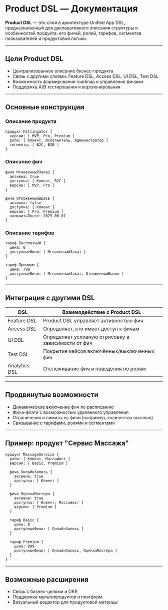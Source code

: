 # Product DSL — Документация

**Product DSL** — это слой в архитектуре Unified App DSL, предназначенный для декларативного описания структуры и особенностей продукта: его фичей, ролей, тарифов, сегментов пользователей и продуктовой логики.

---

## Цели Product DSL

* Централизованное описание бизнес-продукта
* Связь с другими слоями: Feature DSL, Access DSL, UI DSL, Test DSL
* Возможность формирования roadmap и управления фичами
* Поддержка A/B тестирования и версионирования

---

## Основные конструкции

### Описание продукта

```dsl
продукт Pillingator {
  версии: [ MVP, Pro, Premium ]
  роли: [ Клиент, Исполнитель, Администратор ]
  сегменты: [ B2C, B2B ]
}
```

### Описание фич

```dsl
фича МгновенныйЗаказ {
  активна: true
  доступна: [ Клиент, B2C ]
  версии: [ MVP, Pro ]
}

фича ОтложенныйВызов {
  активна: false
  доступна: [ Клиент ]
  версии: [ Pro, Premium ]
  включитьПосле: 2025-06-01
}
```

### Описание тарифов

```dsl
тариф Бесплатный {
  цена: 0
  доступныеФичи: [ МгновенныйЗаказ ]
}

тариф Премиум {
  цена: 799
  доступныеФичи: [ МгновенныйЗаказ, ОтложенныйВызов ]
}
```


---

## Интеграция с другими DSL

| DSL           | Взаимодействие с Product DSL                       |
| ------------- | -------------------------------------------------- |
| Feature DSL   | Product DSL управляет активностью фич              |
| Access DSL    | Определяет, кто имеет доступ к фичам               |
| UI DSL        | Определяет условную отрисовку в зависимости от фич |
| Test DSL      | Покрытие кейсов включённых/выключенных фич         |
| Analytics DSL | Отслеживание фич и поведения по ролям              |

---

## Продвинутые возможности

* Динамическое включение фич по расписанию
* Фича-флаги с возможностью удалённого управления
* Ограничения и лимиты на фичи (например, количество вызовов)
* Связывание с тарифами, ролями и сегментами

---

## Пример: продукт "Сервис Массажа"

```dsl
продукт MassageService {
  роли: [ Клиент, Массажист ]
  версии: [ Basic, Premium ]

  фича ОнлайнЗапись {
    активна: true
    доступна: [ Клиент ]
  }

  фича ОценкаМастера {
    активна: true
    доступна: [ Клиент, Массажист ]
    версии: [ Premium ]
  }

  тариф Basic {
    цена: 0
    доступныеФичи: [ ОнлайнЗапись ]
  }

  тариф Premium {
    цена: 999
    доступныеФичи: [ ОнлайнЗапись, ОценкаМастера ]
  }
}
```

---

## Возможные расширения

* Связь с бизнес-целями и OKR
* Поддержка мультипродуктов и платформ
* Визуальный редактор для продуктовой матрицы
